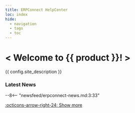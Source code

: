 ```yaml
---
title: ERPConnect HelpCenter
loc: index
hide:
  - navigation
  - tags
  - toc
---
```


<div class="full-width-background"></div>
<div class="banner-text">
	<h1> &lt; Welcome to {{ product }}! &gt; </h1>
	<p>{{ config.site_description }}</p>
</div>


### Latest News

<div class="grid cards" markdown>

--8<-- "newsfeed/erpconnect-news.md:3:33"

</div>

[:octicons-arrow-right-24: Show more](news.md)


<!---
### Additional Resources

::cards:: cols=3

- title: Product Information
  image: ./assets/images/logos/business-content/human.png
  content: I'm additional text. I'm optional and can give context to a link card.
  url: /sap-objects/#human-resources
  
- title: Download ERPConnect
  image: ./assets/images/logos/business-content/production.png
  url: /sap-objects/#customer-relationship-management
  
- title: Newsletters
  image: ./assets/images/logos/business-content/material.png
  url: /sap-objects/#materials-management

- title: Success Stories
  image: ./assets/images/logos/business-content/human.png
  url: /sap-objects/#human-resources
  
- title: Partners
  image: ./assets/images/logos/business-content/production.png
  url: /sap-objects/#customer-relationship-management

- title: Feedback
  image: ./assets/images/logos/business-content/production.png
  url: /sap-objects/#production-planning

::/cards::
-->


<!---
<div class="grid cards" markdown>
	
-   **Ressources:**

	[:material-run-fast: Getting started](getting-started.md)<br>
	[:material-book-open-page-variant-outline: Documentation](documentation/introduction/index.md)<br>
    [:material-file-document-outline: Code Samples](samples/index.md)<br>
	[:material-api: API Reference](erpconnect-api/access-api-in-vs.md)<br>
	[:material-lightbulb: Troubleshooting](https://support.theobald-software.com/helpdesk/KB)<br>
	
-   **ERPConnect:**

	[:material-information-outline: Product Information](https://theobald-software.com/en/erpconnect/)<br>
	[:material-download-circle: Download Trial Version](https://theobald-software.com/en/download-trial/)<br>
	[:material-download-circle: Download ERPConnect](https://my.theobald-software.com/)<br>
    [:material-update: Changelog](changelog.md)

-   **General:**

	[:material-web: Theobald Software Homepage](https://theobald-software.com)<br>
	[:material-email-newsletter: Newsletters](https://theobald-software.com/newsletter/)<br>
	[:material-comment-question: Survey: SAP S/4 HANA Cloud](https://theobald-software.typeform.com/to/Ss7ZQbqp?typeform-source=support.theobald-software.com)<br>
	[:material-comment-quote: Feedback](https://theobald-software.typeform.com/to/CnpfiiIN)
    
</div>

-->
